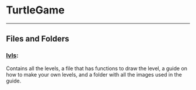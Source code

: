 # TurtleGame
---
## Files and Folders

### [lvls](https://github.com/0xDarkStar/TurtleGame/tree/main/lvls):

Contains all the levels, a file that has functions to draw the level, a guide on how to make your own levels, and a folder with all the images used in the guide.
